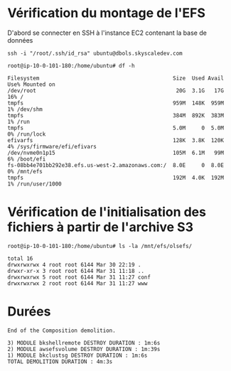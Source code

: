 # Vérification du montage de l'EFS

D'abord se connecter en SSH à l'instance EC2 contenant la base de données

```
ssh -i "/root/.ssh/id_rsa" ubuntu@dbols.skyscaledev.com
```

```
root@ip-10-0-101-180:/home/ubuntu# df -h
```

```
Filesystem                                          Size  Used Avail Use% Mounted on
/dev/root                                            20G  3.1G   17G  16% /
tmpfs                                               959M  148K  959M   1% /dev/shm
tmpfs                                               384M  892K  383M   1% /run
tmpfs                                               5.0M     0  5.0M   0% /run/lock
efivarfs                                            128K  3.8K  120K   4% /sys/firmware/efi/efivars
/dev/nvme0n1p15                                     105M  6.1M   99M   6% /boot/efi
fs-08bb4e701bb292e38.efs.us-west-2.amazonaws.com:/  8.0E     0  8.0E   0% /mnt/efs
tmpfs                                               192M  4.0K  192M   1% /run/user/1000
```

# Vérification de l'initialisation des fichiers à partir de l'archive S3

```
root@ip-10-0-101-180:/home/ubuntu# ls -la /mnt/efs/olsefs/
```

```
total 16
drwxrwxrwx 4 root root 6144 Mar 30 22:19 .
drwxr-xr-x 3 root root 6144 Mar 31 11:18 ..
drwxrwxrwx 5 root root 6144 Mar 31 11:27 conf
drwxrwxrwx 2 root root 6144 Mar 31 11:27 www
```

# Durées

```
End of the Composition demolition.

3) MODULE bkshellremote DESTROY DURATION : 1m:6s
2) MODULE awsefsvolume DESTROY DURATION : 1m:39s
1) MODULE bkclustsg DESTROY DURATION : 1m:6s
TOTAL DEMOLITION DURATION : 4m:3s
```